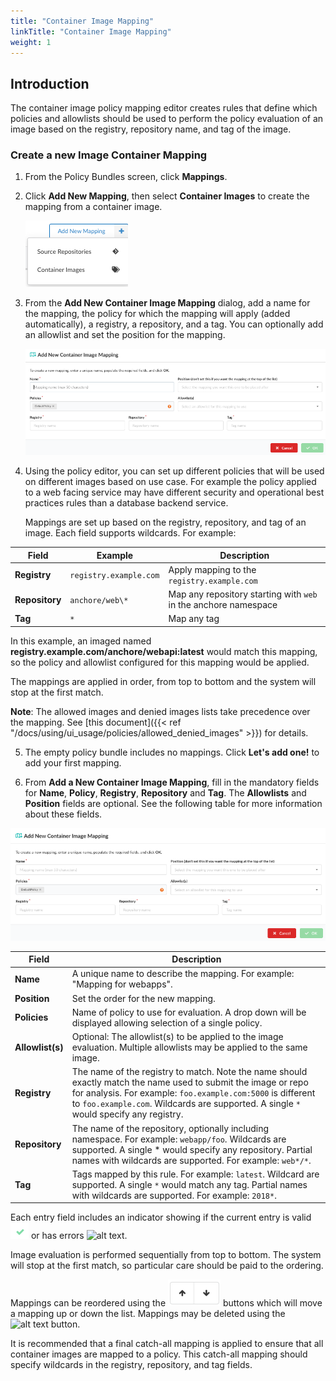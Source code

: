```yaml
---
title: "Container Image Mapping"
linkTitle: "Container Image Mapping"
weight: 1
---
```


## Introduction

The container image policy mapping editor creates rules that define which
policies and allowlists should be used to perform the policy evaluation of an
image based on the registry, repository name, and tag of the image.

### Create a new Image Container Mapping ###

1. From the Policy Bundles screen, click **Mappings**.
2. Click **Add New Mapping**, then select **Container Images** to create the mapping from a container image.

    ![alt text](add-new-mapping-select-container.png)


3. From the **Add New Container Image Mapping** dialog, add a name for the mapping, the policy for which the mapping will apply (added automatically), a registry, a repository, and a tag.  You can optionally add an allowlist and set the position for the mapping.

    ![alt text](add-new-container-image-mapping.png)


4. Using the policy editor, you can set up different policies that will be used on different images based on use case. For example the policy applied to a web facing service may have different security and operational best practices rules than a database backend service.

   Mappings are set up based on the registry, repository, and tag of an image. Each field supports wildcards. For example:

| Field      | Example                | Description                                                     |
| ---------- | ---------------------- |-----------------------------------------------------------------|
| **Registry**   | `registry.example.com` | Apply mapping to the `registry.example.com`                     |
| **Repository** | `anchore/web\*`        | Map any repository starting with `web` in the anchore namespace |
| **Tag**        | `*`                    | Map any tag                                                     |


   In this example, an imaged named **registry.example.com/anchore/webapi:latest** would match this mapping, so the policy and allowlist configured for this mapping would be applied.

   The mappings are applied in order, from top to bottom and the system will stop at the first match.

**Note**: The allowed images and denied images lists take precedence over the mapping. See [this document]({{< ref "/docs/using/ui_usage/policies/allowed_denied_images" >}}) for details.


5. The empty policy bundle includes no mappings. Click **Let's add one!** to add your first mapping.


6. From **Add a New Container Image Mapping**, fill in the mandatory fields for **Name**, **Policy**, **Registry**, **Repository** and **Tag**. The **Allowlists** and **Position** fields are optional. See the following table for more information about these fields.

![alt text](add-new-container-image-screen.png)

| Field | Description |
| --------- | ----------- |
| **Name** | A unique name to describe the mapping. For example: "Mapping for webapps". |
| **Position** | Set the order for the new mapping. |
| **Policies** | Name of policy to use for evaluation. A drop down will be displayed allowing selection of a single policy. |
| **Allowlist(s)** | Optional: The allowlist(s) to be applied to the image evaluation. Multiple allowlists may be applied to the same image. |
| **Registry** | The name of the registry to match. Note the name should exactly match the name used to submit the image or repo for analysis. For example: `foo.example.com:5000` is different to `foo.example.com`. Wildcards are supported. A single `*` would specify any registry. |
| **Repository** | The name of the repository, optionally including namespace. For example: `webapp/foo`. Wildcards are supported. A single * would specify any repository. Partial names with wildcards are supported. For example: `web*/*`. |
| **Tag** | Tags mapped by this rule. For example: `latest`. Wildcard are supported. A single `*` would match any tag. Partial names with wildcards are supported. For example: `2018*`. |


Each entry field includes an indicator showing if the current entry is valid ![alt text](Check.png) or has errors ![alt text](../X.png).

Image evaluation is performed sequentially from top to bottom. The system will stop at the first match, so particular care should be paid to the ordering.

Mappings can be reordered using the ![alt text](UpDownButtons.png) buttons which will move a mapping up or down the list. Mappings may be deleted using the ![alt text](../TrashButton.png) button.

It is recommended that a final catch-all mapping is applied to ensure that all container images are mapped to a policy. This catch-all mapping should specify wildcards in the registry, repository, and tag fields.

